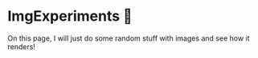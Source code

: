 # ImgExperiments 🧪
On this page, I will just do some random stuff with images and see how it renders!
